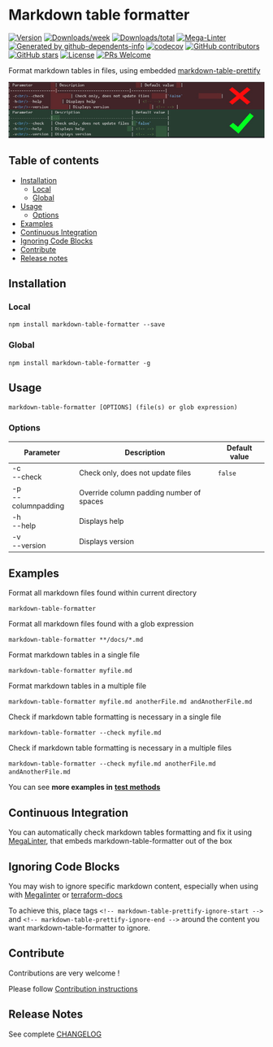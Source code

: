 <!-- markdownlint-disable MD033 MD041 -->

# Markdown table formatter

[![Version](https://img.shields.io/npm/v/markdown-table-formatter.svg)](https://npmjs.org/package/markdown-table-formatter)
[![Downloads/week](https://img.shields.io/npm/dw/markdown-table-formatter.svg)](https://npmjs.org/package/markdown-table-formatter)
[![Downloads/total](https://img.shields.io/npm/dt/markdown-table-formatter.svg)](https://npmjs.org/package/markdown-table-formatter)
[![Mega-Linter](https://github.com/nvuillam/markdown-table-formatter/workflows/Mega-Linter/badge.svg)](https://github.com/nvuillam/mega-linter#readme)<!-- gh-dependents-info-used-by-start -->
[![Generated by github-dependents-info](https://img.shields.io/static/v1?label=Used%20by&message=24&color=informational&logo=slickpic)](https://github.com/nvuillam/markdown-table-formatter/blob/main/docs/github-dependents-info.md)<!-- gh-dependents-info-used-by-end -->
[![codecov](https://codecov.io/gh/nvuillam/markdown-table-formatter/branch/master/graph/badge.svg)](https://codecov.io/gh/nvuillam/markdown-table-formatter)
[![GitHub contributors](https://img.shields.io/github/contributors/nvuillam/markdown-table-formatter.svg)](https://gitHub.com/nvuillam/markdown-table-formatter/graphs/contributors/)
[![GitHub stars](https://img.shields.io/github/stars/nvuillam/markdown-table-formatter?label=Star&maxAge=2592000)](https://GitHub.com/nvuillam/markdown-table-formatter/stargazers/)
[![License](https://img.shields.io/npm/l/markdown-table-formatter.svg)](https://github.com/nvuillam/markdown-table-formatter/blob/master/LICENSE)
[![PRs Welcome](https://img.shields.io/badge/PRs-welcome-brightgreen.svg?style=flat-square)](http://makeapullrequest.com)

Format markdown tables in files, using embedded [markdown-table-prettify](https://www.npmjs.com/package/markdown-table-prettify)

[![Banner](https://raw.githubusercontent.com/nvuillam/markdown-table-formatter/master/docs/assets/images/banner.jpg)](https://github.com/nvuillam/markdown-table-formatter#readme)

## Table of contents

- [Installation](#installation)
  - [Local](#local)
  - [Global](#global)
- [Usage](#usage)
  - [Options](#options)
- [Examples](#examples)
- [Continuous Integration](#continuous-integration)
- [Ignoring Code Blocks](#ignoring-code-blocks)
- [Contribute](#contribute)
- [Release notes](#release-notes)

## Installation

### Local

```shell
npm install markdown-table-formatter --save
```

### Global

```shell
npm install markdown-table-formatter -g
```

## Usage

```shell
markdown-table-formatter [OPTIONS] (file(s) or glob expression)
```

### Options

| Parameter      | Description                       | Default value |
|----------------|-----------------------------------|---------------|
| -c<br/>--check | Check only, does not update files | `false`       |
| -p<br/>--columnpadding   | Override column padding number of spaces |
| -h<br/>--help    | Displays help                     | <!-- -->      |
| -v<br/>--version | Displays version                  | <!-- -->      |

## Examples

Format all markdown files found within current directory

```shell
markdown-table-formatter
```

Format all markdown files found with a glob expression

```shell
markdown-table-formatter **/docs/*.md
```

Format markdown tables in a single file

```shell
markdown-table-formatter myfile.md
```

Format markdown tables in a multiple file

```shell
markdown-table-formatter myfile.md anotherFile.md andAnotherFile.md
```

Check if markdown table formatting is necessary in a single file

```shell
markdown-table-formatter --check myfile.md
```

Check if markdown table formatting is necessary in a multiple files

```shell
markdown-table-formatter --check myfile.md anotherFile.md andAnotherFile.md
```

You can see **more examples in** [**test methods**](https://github.com/nvuillam/markdown-table-formatter/blob/master/test/markdown-table-formatter.test.js)

## Continuous Integration

You can automatically check markdown tables formatting and fix it using [MegaLinter](https://github.com/oxsecurity/megalinter/), that embeds markdown-table-formatter out of the box

## Ignoring Code Blocks

You may wish to ignore specific markdown content, especially when using with [Megalinter](https://github.com/oxsecurity/megalinter) or [terraform-docs](https://github.com/terraform-docs/terraform-docs)

To achieve this, place tags `<!-- markdown-table-prettify-ignore-start -->` and `<!-- markdown-table-prettify-ignore-end -->` around the content you want markdown-table-formatter to ignore.

## Contribute

Contributions are very welcome !

Please follow [Contribution instructions](https://github.com/nvuillam/markdown-table-formatter/blob/master/CONTRIBUTING.md)

## Release Notes

See complete [CHANGELOG](https://github.com/nvuillam/markdown-table-formatter/blob/master/CHANGELOG.md)
